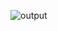 ![output](https://github.com/CoolnsX/hyprdots/assets/76195824/1d53c966-bdc4-4958-a4a0-e3495cbe989c)
